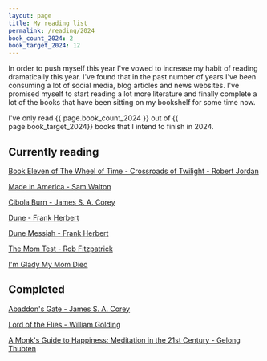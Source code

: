 ```yaml
---
layout: page
title: My reading list
permalink: /reading/2024
book_count_2024: 2
book_target_2024: 12
---
```


In order to push myself this year I've vowed to increase my habit of reading dramatically this year.  I've found that in the past number of years I've been consuming a lot of social media, blog articles and news websites.  I've promised myself to start reading a lot more literature and finally complete a lot of the books that have been sitting on my bookshelf for some time now.

I've only read {{ page.book_count_2024 }} out of {{ page.book_target_2024}} books that I intend to finish in 2024.

## Currently reading

[Book Eleven of The Wheel of Time - Crossroads of Twilight  - Robert Jordan]()

[Made in America - Sam Walton]()

[Cibola Burn - James S. A. Corey]()

[Dune - Frank Herbert]()

[Dune Messiah - Frank Herbert]()

[The Mom Test - Rob Fitzpatrick]()

[I'm Glady My Mom Died]()

## Completed

[Abaddon's Gate - James S. A. Corey]()

[Lord of the Flies - William Golding]()

[A Monk's Guide to Happiness: Meditation in the 21st Century - Gelong Thubten]()
